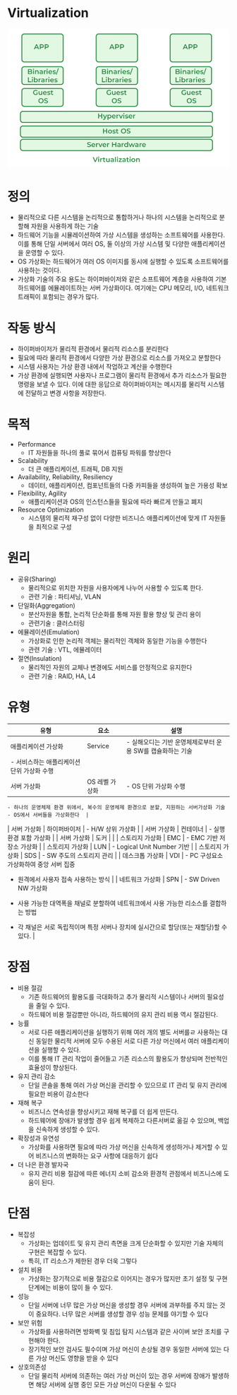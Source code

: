 # Virtualization

![Untitled](Virtualization%20e8d59a77a9194a5b8146aa5cfbf8edc0/Untitled.png)

# 정의

- 물리적으로 다른 시스템을 논리적으로 통합하거나 하나의 시스템을 논리적으로 분할해 자원을 사용하게 하는 기술
- 하드웨어 기능을 시뮬레이션하여 가상 시스템을 생성하는 소프트웨어를 사용한다. 이를 통해 단일 서버에서 여러 OS, 둘 이상의 가상 시스템 및 다양한 애플리케이션을 운영할 수 있다.
- OS 가상화는 하드웨어가 여러 OS 이미지를 동시에 실행할 수 있도록 소프트웨어를 사용하는 것이다.
- 가상화 기술의 주요 용도는 하이퍼바이저와 같은 소프트웨어 계층을 사용하여 기본 하드웨어를 에뮬레이트하는 서버 가상화이다. 여기에는 CPU 메모리, I/O, 네트워크 트래픽이 포함되는 경우가 많다.

# 작동 방식

- 하이퍼바이저가 물리적 환경에서 물리적 리소스를 분리한다
- 필요에 따라 물리적 환경에서 다양한 가상 환경으로 리소스를 가져오고 분할한다
- 시스템 사용자는 가상 환경 내에서 작업하고 계산을 수행한다
- 가상 환경에 실행되면 사용자나 프로그램이 물리적 환경에서 추가 리소스가 필요한 명령을 보낼 수 있다. 이에 대한 응답으로 하이퍼바이저는 메시지를 물리적 시스템에 전달하고 변경 사항을 저장한다.

# 목적

- Performance
    - IT 자원들을 하나의 풀로 묶어서 컴퓨팅 파워를 향상한다
- Scalability
    - 더 큰 애플리케이션, 트래픽, DB 지원
- Availability, Reliability, Resiliency
    - 데이터, 애플리케이션, 컴포넌트들의 다중 카피들을 생성하여 높은 가용성 확보
- Flexibility, Agility
    - 애플리케이션과 OS의 인스턴스들을 필요에 따라 빠르게 만들고 폐지
- Resource Optimization
    - 시스템의 물리적 재구성 없이 다양한 비즈니스 애플리케이션에 맞게 IT 자원들을 최적으로 구성

# 원리

- 공유(Sharing)
    - 물리적으로 위치한 자원을 사용자에게 나누어 사용할 수 있도록 한다.
    - 관련 기술 : 파티셔닝, VLAN
- 단일화(Aggregation)
    - 분산자원을 통합, 논리적 단순화를 통해 자원 활용 향상 및 관리 용이
    - 관련기술 : 클러스터링
- 에뮬레이션(Emulation)
    - 가상화로 인한 논리적 객체는 물리적인 객체와 동일한 기능을 수행한다
    - 관련 기술 : VTL, 에뮬레이터
- 절연(Insulation)
    - 물리적인 자원의 교체나 변경에도 서비스를 안정적으로 유지한다
    - 관련 기술 : RAID, HA, L4

# 유형

| 유형 | 요소 | 설명 |
| --- | --- | --- |
| 애플리케이션 가상화 | Service | - 실해오디는 기반 운영체제로부터 운용 SW를 캡슐화하는 기술
- 서비스하는 애플리케이션 단위 가상화 수행 |
| 서버 가상화 | OS 레벨 가상화 | - OS 단위 가상화 수행
    - 하나의 운영체제 환경 위에서, 복수의 운영체제 환경으로 분할, 지원하는 서버가상화 기술
    - OS에서 서버들을 가상화한다  |
| 서버 가상화 | 하이퍼바이저 | - H/W 상위 가상화 |
| 서버 가상화 | 컨테이너 | - 실행환경 포함 가상화 |
| 서버 가상화 | 도커 |  |
| 스토리지 가상화 | EMC | - EMC 기반 저장소 가상화 |
| 스토리지 가상화 | LUN | - Logical Unit Number 기반 |
| 스토리지 가상화 | SDS | - SW 주도의 스토리지 관리 |
| 데스크톱 가상화 | VDI | - PC 구성요소 가상화하여 중앙 서버 집중
- 원격에서 사용자 접속 사용하는 방식 |
| 네트워크 가상화 | SPN | - SW Driven NW 가상화

- 사용 가능한 대역폭을 채널로 분할하여 네트워크에서 사용 가능한 리소스를 결합하는 방법 

- 각 채널은 서로 독립적이며 특정 서버나 장치에 실시간으로 할당(또는 재할당)할 수 있다.  |

# 장점

- 비용 절감
    - 기존 하드웨어의 활용도를 극대화하고 추가 물리적 시스템이나 서버의 필요성을 줄일 수 있다.
    - 하드웨어 비용 절감뿐만 아니라, 하드웨어의 유지 관리 비용 역시 절감된다.
- 능률
    - 서로 다른 애플리케이션을 실행하기 위해 여러 개의 별도 서버를ㄹ 사용하는 대신 동일한 물리적 서버에 모두 수용된 서로 다른 가상 머신에서 여러 애플리케이션을 실행할 수 있다.
    - 이를 통해 IT 관리 작업이 줄어들고 기존 리소스의 활용도가 향상되며 전반적인 효율성이 향상된다.
- 유지 관리 감소
    - 단일 콘솔을 통해 여러 가상 머신을 관리할 수 있으므로 IT 관리 및 유지 관리에 필요한 비용이 감소한다
- 재해 복구
    - 비즈니스 연속성을 향상시키고 재해 복구를 더 쉽게 만든다.
    - 하드웨어에 장애가 발생할 경우 쉽게 복제하고 다른서버로 옮길 수 있으며, 백업을 신속하게 생성할 수 있다.
- 확장성과 유연성
    - 가상화를 사용하면 필요에 따라 가상 머신을 신속하게 생성하거나 제거할 수 있어 비즈니스의 변화하는 요구 사항에 대응하기 쉽다
- 더 나은 환경 발자국
    - 유지 관리 비용 절감에 따른 에너지 소비 감소와 환경적 관점에서 비즈니스에 도움이 된다.

# 단점

- 복잡성
    - 가상화는 업데이트 및 유지 관리 측면을 크게 단순화할 수 있지만 기술 자체의 구현은 복잡할 수 있다.
    - 특히, IT 리소스가 제한된 경우 더욱 그렇다
- 설치 비용
    - 가상화는 장기적으로 비용 절감으로 이어지는 경우가 많지만 초기 설정 및 구현 단계에는 비용이 많이 들 수 있다.
- 성능
    - 단일 서버에 너무 많은 가상 머신을 생성할 경우 서버에 과부하를 주지 않는 것이 중요하다. 너무 많은 서버를 생성할 경우 성능 문제를 야기할 수 있다
- 보안 위험
    - 가상화를 사용하려면 방화벽 및 침입 탐지 시스템과 같은 사이버 보안 조치를 구현해야 한다.
    - 장기적인 보안 검사도 필수이며 가상 머신이 손상될 경우 동일한 서버에 있는 다른 가상 머신도 영향을 받을 수 있다
- 상호의존성
    - 단일 물리적 서버에 의존하는 여러 가상 머신이 있는 경우 서버에 장애가 발생하면 해당 서버에 실행 중인 모든 가상 머신이 다운될 수 있다